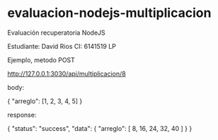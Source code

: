 # evaluacion-nodejs-multiplicacion

Evaluación recuperatoria NodeJS

Estudiante: David Rios
CI: 6141519 LP

Ejemplo, metodo POST

http://127.0.0.1:3030/api/multiplicacion/8

body:

{
    "arreglo": [1, 2, 3, 4, 5]
}

response: 

{
    "status": "success",
    "data": {
        "arreglo": [
            8,
            16,
            24,
            32,
            40
        ]
    }
}

